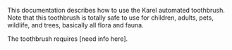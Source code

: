 This documentation describes how to use the Karel automated toothbrush.
Note that this toothbrush is totally safe to use for children, adults, pets, wildlife, and trees, basically all flora and fauna.

The toothbrush requires [need info here].